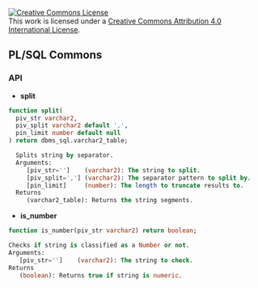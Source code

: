 <a rel="license" href="http://creativecommons.org/licenses/by/4.0/"><img alt="Creative Commons License" style="border-width:0" src="https://i.creativecommons.org/l/by/4.0/88x31.png" /></a><br />This work is licensed under a <a rel="license" href="http://creativecommons.org/licenses/by/4.0/">Creative Commons Attribution 4.0 International License</a>.

## PL/SQL Commons

### API

 * **split**

```sql
function split(
  piv_str varchar2, 
  piv_split varchar2 default ',', 
  pin_limit number default null
) return dbms_sql.varchar2_table;
``` 
```sql
  Splits string by separator.
  Arguments: 
     [piv_str='']    (varchar2): The string to split.
     [piv_split=','] (varchar2): The separator pattern to split by.
     [pin_limit]     (number): The length to truncate results to.
  Returns
     (varchar2_table): Returns the string segments.
  ```

  
  * **is_number**
  
  ```sql
  function is_number(piv_str varchar2) return boolean;
  ```

  ```sql
  Checks if string is classified as a Number or not.
  Arguments: 
     [piv_str='']    (varchar2): The string to check.
  Returns
     (boolean): Returns true if string is numeric.
  ```